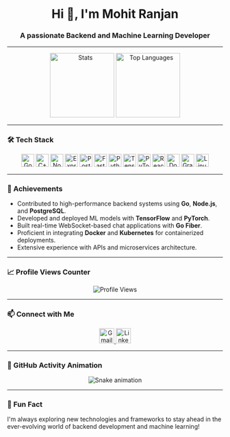 <h1 align="center">Hi 👋, I'm Mohit Ranjan</h1>
<h3 align="center">A passionate Backend and Machine Learning Developer</h3>

---

<div align="center">
  <img src="https://github-readme-stats.vercel.app/api?username=MohitRanjan2433&hide_title=false&hide_rank=false&show_icons=true&include_all_commits=true&count_private=true&disable_animations=false&theme=dracula&locale=en&hide_border=false" height="150" alt="Stats" />
  <img src="https://github-readme-stats.vercel.app/api/top-langs?username=MohitRanjan2433&layout=compact&theme=dracula&hide_border=false" height="150" alt="Top Languages" />
</div>

---

### 🛠️ Tech Stack

<div align="center">
  <img src="https://img.shields.io/badge/Go-00ADD8?logo=go&logoColor=white&style=for-the-badge" height="30" alt="Go" />
  <img src="https://img.shields.io/badge/C++-00599C?logo=cplusplus&logoColor=white&style=for-the-badge" height="30" alt="C++" />
  <img src="https://img.shields.io/badge/Node.js-339933?logo=nodedotjs&logoColor=white&style=for-the-badge" height="30" alt="Node.js" />
  <img src="https://img.shields.io/badge/Express-000000?logo=express&logoColor=white&style=for-the-badge" height="30" alt="Express" />
  <img src="https://img.shields.io/badge/PostgreSQL-4169E1?logo=postgresql&logoColor=white&style=for-the-badge" height="30" alt="PostgreSQL" />
  <img src="https://img.shields.io/badge/FastAPI-009688?logo=fastapi&logoColor=white&style=for-the-badge" height="30" alt="FastAPI" />
  <img src="https://img.shields.io/badge/Python-3776AB?logo=python&logoColor=white&style=for-the-badge" height="30" alt="Python" />
  <img src="https://img.shields.io/badge/TensorFlow-FF6F00?logo=tensorflow&logoColor=black&style=for-the-badge" height="30" alt="TensorFlow" />
  <img src="https://img.shields.io/badge/PyTorch-EE4C2C?logo=pytorch&logoColor=white&style=for-the-badge" height="30" alt="PyTorch" />
  <img src="https://img.shields.io/badge/React-61DAFB?logo=react&logoColor=black&style=for-the-badge" height="30" alt="React" />
  <img src="https://img.shields.io/badge/Docker-2496ED?logo=docker&logoColor=white&style=for-the-badge" height="30" alt="Docker" />
  <img src="https://img.shields.io/badge/GraphQL-E10098?logo=graphql&logoColor=white&style=for-the-badge" height="30" alt="GraphQL" />
  <img src="https://img.shields.io/badge/Linux-FCC624?logo=linux&logoColor=black&style=for-the-badge" height="30" alt="Linux" />
</div>

---

### 🚀 Achievements
- Contributed to high-performance backend systems using **Go**, **Node.js**, and **PostgreSQL**.
- Developed and deployed ML models with **TensorFlow** and **PyTorch**.
- Built real-time WebSocket-based chat applications with **Go Fiber**.
- Proficient in integrating **Docker** and **Kubernetes** for containerized deployments.
- Extensive experience with APIs and microservices architecture.

---

### 📈 Profile Views Counter

<div align="center">
  <img src="https://profile-counter.glitch.me/MohitRanjan2433/count.svg?" alt="Profile Views" />
</div>

---

### 📫 Connect with Me

<div align="center">
  <a href="mailto:your_email@gmail.com">
    <img src="https://img.shields.io/badge/Gmail-D14836?logo=gmail&logoColor=white&style=for-the-badge" height="35" alt="Gmail" />
  </a>
  <a href="https://linkedin.com/in/mohit-ranjan">
    <img src="https://img.shields.io/badge/LinkedIn-0077B5?logo=linkedin&logoColor=white&style=for-the-badge" height="35" alt="LinkedIn" />
  </a>
</div>

---

### 🐍 GitHub Activity Animation

<div align="center">
  <img src="https://raw.githubusercontent.com/MohitRanjan2433/MohitRanjan2433/output/snake.svg" alt="Snake animation" />
</div>

---

### 🌟 Fun Fact
I'm always exploring new technologies and frameworks to stay ahead in the ever-evolving world of backend development and machine learning!
